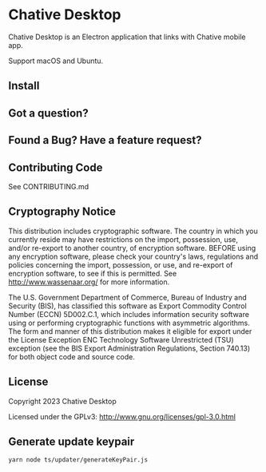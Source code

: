 # Chative Desktop

Chative Desktop is an Electron application that links with Chative mobile app.

Support macOS and Ubuntu.

## Install

## Got a question?

## Found a Bug? Have a feature request?

## Contributing Code

See CONTRIBUTING.md

## Cryptography Notice

This distribution includes cryptographic software. The country in which you currently reside may have restrictions on the import, possession, use, and/or re-export to another country, of encryption software.
BEFORE using any encryption software, please check your country's laws, regulations and policies concerning the import, possession, or use, and re-export of encryption software, to see if this is permitted.
See <http://www.wassenaar.org/> for more information.

The U.S. Government Department of Commerce, Bureau of Industry and Security (BIS), has classified this software as Export Commodity Control Number (ECCN) 5D002.C.1, which includes information security software using or performing cryptographic functions with asymmetric algorithms.
The form and manner of this distribution makes it eligible for export under the License Exception ENC Technology Software Unrestricted (TSU) exception (see the BIS Export Administration Regulations, Section 740.13) for both object code and source code.

## License

Copyright 2023 Chative Desktop

Licensed under the GPLv3: http://www.gnu.org/licenses/gpl-3.0.html

## Generate update keypair
```
yarn node ts/updater/generateKeyPair.js
```
